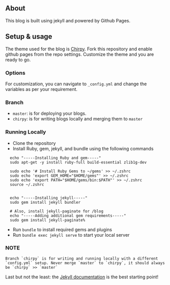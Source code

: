## About
This blog is built using jekyll and powered by Github Pages.

## Setup & usage
The theme used for the blog is [Chirpy](https://github.com/cotes2020/jekyll-theme-chirpy). Fork this repository and enable github pages from the repo settings. Customize the theme and you are ready to go.

### Options
For customization, you can navigate to `_config.yml` and change the variables as per your requirement. 

### Branch
- ``master``: is for deploying your blogs.
- ``chirpy``: is for writing blogs locally and merging them to ``master``

### Running Locally
- Clone the repository
- Install Ruby, gem, jekyll, and bundle using the following commands
```
  echo "-----Installing Ruby and gem-----"
  sudo apt-get -y install ruby-full build-essential zlib1g-dev

  sudo echo '# Install Ruby Gems to ~/gems' >> ~/.zshrc
  sudo echo 'export GEM_HOME="$HOME/gems"' >> ~/.zshrc
  sudo echo 'export PATH="$HOME/gems/bin:$PATH"' >> ~/.zshrc
  source ~/.zshrc


  echo "-----Installing jekyll-----"
  sudo gem install jekyll bundler

  # Also, install jekyll-paginate for /blog
  echo "-----Adding additional gem requirements-----"
  sudo gem install jekyll-paginate% 
```
- Run `bundle` to install required gems and plugins
- Run `bundle exec jekyll serve` to start your local server


### NOTE
``
Branch `chirpy` is for writing and running locally with a different `config.yml` setup. Never merge `master` to `chirpy`, it should always be `chirpy` >> `master`
``

Last but not the least: the [Jekyll documentation](http://jekyllrb.com) is the best starting point!
